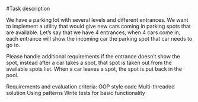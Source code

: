 #Task description

We have a parking lot with several levels and different entrances. We want to implement a utility that would give new cars coming in parking spots that are available. Let’s say that we have 4 entrances, when 4 cars come in, each entrance will show the incoming car the parking spot that car needs to go to.

Please handle additional requirements if the entrance doesn’t show the spot, instead after a car takes a spot, that spot is taken out from the available spots list. When a car leaves a spot, the spot is put back in the pool.

Requirements and evaluation criteria:
    OOP style code
    Multi-threaded solution
    Using patterns
    Write tests for basic functionality
